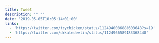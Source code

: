 ```yaml
---
title: Tweet
description: '" "'
date: '2019-05-05T10:05:14+01:00'
links:
  - 'https://twitter.com/toychicken/status/1124940086888603648?s=19'
  - 'https://twitter.com/drkatedevlin/status/1124966589483368448'
---
```

 
